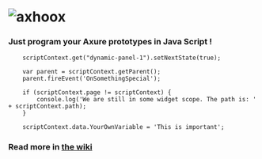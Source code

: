 # ![axhoox](http://content.screencast.com/users/rootnot/folders/Default/media/112b6f5f-18ca-463b-b892-3a4708f16463/logo-200px.png)

### Just program your Axure prototypes in Java Script !

		scriptContext.get("dynamic-panel-1").setNextState(true);

		var parent = scriptContext.getParent();
		parent.fireEvent('OnSomethingSpecial');

		if (scriptContext.page != scriptContext) {
			console.log('We are still in some widget scope. The path is: ' + scriptContext.path);
		}
  
		scriptContext.data.YourOwnVariable = 'This is important';
		
		
### Read more in [the wiki](https://github.com/rootnot/axhoox/wiki)
